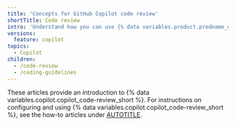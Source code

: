 ```yaml
---
title: 'Concepts for GitHub Copilot code review'
shortTitle: Code review
intro: 'Understand how you can use {% data variables.product.prodname_copilot_short %} to review your code.'
versions:
  feature: copilot
topics:
  - Copilot
children:
  - /code-review
  - /coding-guidelines
---
```


These articles provide an introduction to {% data variables.copilot.copilot_code-review_short %}. For instructions on configuring and using {% data variables.copilot.copilot_code-review_short %}, see the how-to articles under [AUTOTITLE](/copilot/how-tos/agents/copilot-code-review).
